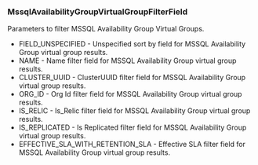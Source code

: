 ### MssqlAvailabilityGroupVirtualGroupFilterField
Parameters to filter MSSQL Availability Group Virtual Groups.

- FIELD_UNSPECIFIED - Unspecified sort by field for MSSQL Availability Group virtual group results.
- NAME - Name filter field for MSSQL Availability Group virtual group results.
- CLUSTER_UUID - ClusterUUID filter field for MSSQL Availability Group virtual group results.
- ORG_ID - Org Id filter field for MSSQL Availability Group virtual group results.
- IS_RELIC - Is_Relic filter field for MSSQL Availability Group virtual group results.
- IS_REPLICATED - Is Replicated filter field for MSSQL Availability Group virtual group results.
- EFFECTIVE_SLA_WITH_RETENTION_SLA - Effective SLA filter field for MSSQL Availability Group virtual group results.
